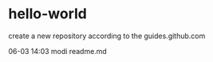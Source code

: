 # hello-world
create a new repository according to the guides.github.com


06-03 14:03  modi readme.md
